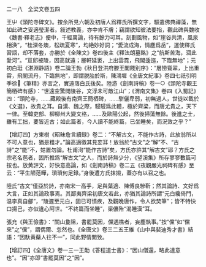 二一八　全梁文卷五四

王屮《頭陀寺碑文》。按余所見六朝及初唐人爲釋氏所撰文字，驅遣佛典禪藻，無如此碑之妥適瑩潔者。敍述教義，亦中肯不膚；竊謂欲知彼法要指，觀此碑與魏收《魏書·釋老志》便中，千經萬論，待有餘力可耳。刻劃風物，如“崖谷共清，風泉相涣”，“桂深冬燠，松疏夏寒”，均絶妙好詞；“愛流成海，情塵爲岳”，運使釋氏習語，却不落套，亦勝於《全陳文》卷四後主《釋法朗墓銘》之“航斯苦海，涸此愛河”。“亘邱被陵，因高就遠；層軒延袤，上出雲霓，飛閣逶迤，下臨無地”；元初白珽《湛淵静語》卷二論王勃《秋日登洪府滕王閣餞别序》：“層巒聳翠，上出重霄，飛閣流丹，下臨無地”，即謂脱胎於斯，陳鴻墀《全唐文紀事》卷四七祇引明季徐𤊹《筆精》亦言之，實遠落白氏後矣。陸游《劍南詩稿》卷一○《頭陀寺觀王簡栖碑有感》：“世遠空驚閲陵谷，文浮未可敵江山”；《渭南文集》卷四《入蜀記》四：“頭陀寺，……藏殿後有南齊王簡栖碑，……駢儷卑弱，初無過人，世徒以載於《文選》，故貴之耳。自漢、魏之際，駸駸爲此體，極於齊梁，而唐尤貴之，天下一律。至韓吏部、柳柳州大變文格，……及歐陽公起，然後掃蕩無餘。後進之士，雖有工拙，要皆近古；如此篇者，今人讀不能終篇，已坐睡矣，而況效之乎？”

【增訂四】方東樹《昭昧詹言續録》卷二：“不解古文，不能作古詩，此放翁所以不可人意也，猶是粗才。”論高適徵其見妄耳！放翁於“古文”之“解”不、“古詩”之“能”不，姑置勿論。杜甫洵“能作古詩”矣，方氏亦許其“解古文”耶？方氏之宗老名苞者，固所推爲“解古文”之人，而於詩無少分，《望溪集》所存寥寥數篇可按也。放黄評文，好快意高論，如《劍南詩稿》卷二五《夜觀嚴光祠碑有感》至云：“平生陋范曄，瑣瑣何足録。”身後遭方氏抹摋，蓋亦有以召之也。

陸氏“古文”僅亞於詩，亦南宋一高手，足與葉適、陳傅良驂靳；然其論詩、文好爲大言，正如其論政事焉。其鄙夷齊梁初唐文若此，亦猶其論詩所謂“元白纔倚門，温李真自鄶”，“陵遲至元白，固已可憤疾，及觀晚唐作，令人欲焚筆”；皆不特快口揚己，亦似違心阿世。“不終篇而坐睡”，渠儂殆“渴睡漢”耳。

張充《與王儉書》：“關山𡕷阻，書罷莫因，儻遇樵者，妄塵執事。”按“儻”如“儻來”之“儻”，謂偶爾、忽然也。《全唐文》卷三二五王維《山中與裴迪秀才書》結語：“因馱黄蘗人往不一”，同此野情閒致。

【增訂四】《全唐文》卷一三一王勣《答程道士書》：“因山僧還，略此達意也”。“因”亦即“書罷莫因”之“因”。